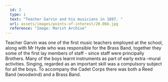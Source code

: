 ```yaml
---
  id: 2
  type: 1
  text: "Teacher Garvin and his musicians in 1897. "
  url: assets/images/points-of-interest/20.06b.jpg
  reference: "Image: Marist Archive"
---
```

Teacher Garvin was one of the first music teachers employed at the school, along with Mr Hyde who was responsible for the Brass Band, together they some of the first lay members of staff - since staff were principally Brothers. Many of the boys learnt instruments as part of early extra –mural activities. Singing, regarded as an important skill was a compulsory subject for all the boys. To accompany the Cadet Corps there was both a Reed Band (woodwind) and a Brass Band.
        